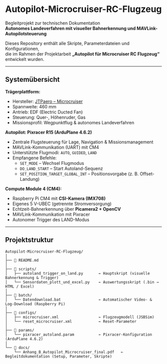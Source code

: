 #  Autopilot-Microcruiser-RC-Flugzeug

Begleitprojekt zur technischen Dokumentation  
**Autonomes Landeverfahren mit visueller Bahnerkennung und MAVLink-Autopilotsteuerung**

Dieses Repository enthält alle Skripte, Parameterdateien und Konfigurationen,  
die im Rahmen der Projektarbeit **„Autopilot für Microcruiser RC Flugzeug“** entwickelt wurden.

---

##  Systemübersicht

**Trägerplattform:**  
- Hersteller: [JTPaero – Microcruiser](https://aerojtp.com/s/aero-jtp/:Micro_Cruisers)  
- Spannweite: 460 mm  
- Antrieb: EDF (Electric Ducted Fan)  
- Steuerung: Quer-, Höhenruder, Gas  
- Missionsprofil: Wegpunktflug & autonomes Landeverfahren  

**Autopilot: Pixracer R15 (ArduPlane 4.6.2)**  
- Zentrale Flugsteuerung für Lage, Navigation & Missionsmanagement  
- MAVLink-Kommunikation (UART) mit CM4  
- Unterstützte Flugmodi: `AUTO`, `GUIDED`, `LAND`  
- Empfangene Befehle:
  - `SET_MODE` – Wechsel Flugmodus  
  - `DO_LAND_START` – Start Autoland-Sequenz  
  - `SET_POSITION_TARGET_GLOBAL_INT` – Positionsvorgabe (z. B. Offset-Landung)  

**Compute Module 4 (CM4):**  
- Raspberry Pi CM4 mit **CSI-Kamera (IMX708)**  
- Eigenes 5 V-UBEC (getrennte Stromversorgung)  
- Echtzeit-Bahnerkennung über **Picamera2 + OpenCV**  
- MAVLink-Kommunikation mit Pixracer  
- Autonomer Trigger des LAND-Modus  

---

##  Projektstruktur

```text
Autopilot-Microcruiser-RC-Flugzeug/
│
├── 📘 README.md
│
├── 📂 scripts/
│   ├── autoland_trigger_on_land.py       ← Hauptskript (visuelle Bahnerkennung & Trigger)
│   └── Sensordaten_plott_und_excel.py    ← Auswertungsskript (.bin → HTML / Excel)
│
├── 📂 batch/
│   └── Datendownload.bat                 ← Automatischer Video- & Log-Download (Raspberry Pi)
│
├── 📂 configs/
│   ├── microcruiser.xml                  ← Flugzeugmodell (JSBSim)
│   └── reset_microcruiser.xml            ← Reset-Parameter
│
├── 📂 params/
│   └── pixracer_autoland.param           ← Pixracer-Konfiguration (ArduPlane 4.6.2)
│
└── 📂 docs/
    └── Anhang_B_Autopilot_Microcruiser_final.pdf   ← Begleitdokumentation (Setup, Parameter, Skripte)
